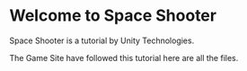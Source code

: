 # Welcome to Space Shooter
Space Shooter is a tutorial by Unity Technologies.

The Game Site have followed this tutorial here are all the files.
